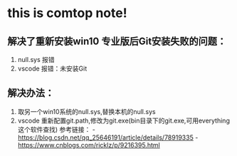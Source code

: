 # this is comtop note!
## 解决了重新安装win10 专业版后Git安装失败的问题： 
   1. null.sys 报错
   2. vscode 报错：未安装Git

## 解决办法：
  1. 取另一个win10系统的null.sys,替换本机的null.sys
  2. vscode 重新配置git.path,修改为git.exe(bin目录下的git.exe,可用everything这个软件查找)
  参考链接： 
    - https://blog.csdn.net/qq_25646191/article/details/78919335
    - https://www.cnblogs.com/ricklz/p/9216395.html